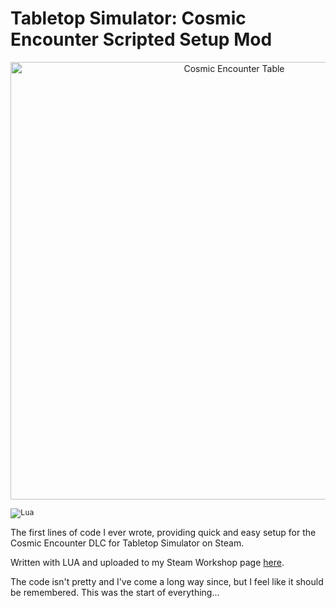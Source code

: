 # Tabletop Simulator: Cosmic Encounter Scripted Setup Mod

<p align="center">
<img width="700" alt="Cosmic Encounter Table" src="https://github.com/jachamberlain86/content-assets/blob/c22da9a923f69910b24d64b4dd8b5697566380b0/cosmic-encounter-table.png">
</p>

<code><img alt="Lua" src="https://img.shields.io/badge/-Lua-2C2D72?logo=lua&logoColor=white&style=for-the-badge"></code>

The first lines of code I ever wrote, providing quick and easy setup for the Cosmic Encounter DLC for Tabletop Simulator on Steam.

Written with LUA and uploaded to my Steam Workshop page [here](https://steamcommunity.com/sharedfiles/filedetails/?id=2182202444).

The code isn't pretty and I've come a long way since, but I feel like it should be remembered. This was the start of everything...
